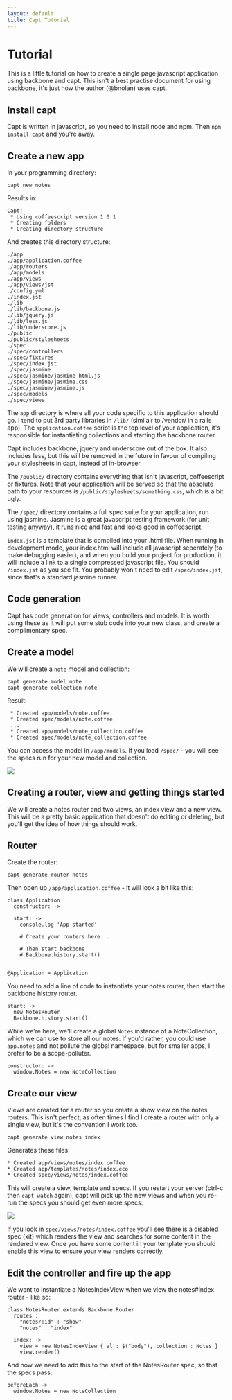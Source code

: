 ```yaml
---
layout: default
title: Capt Tutorial
---
```


# Tutorial

This is a little tutorial on how to create a single page javascript application using backbone and capt. This isn't a best practise document for using backbone, it's just how the author (@bnolan) uses capt.

## Install capt

Capt is written in javascript, so you need to install node and npm. Then `npm install capt` and you're away.

## Create a new app

In your programming directory:

    capt new notes

Results in:
    
    Capt:
     * Using coffeescript version 1.0.1
     * Creating folders
     * Creating directory structure

And creates this directory structure:

    ./app
    ./app/application.coffee
    ./app/routers
    ./app/models
    ./app/views
    ./app/views/jst
    ./config.yml
    ./index.jst
    ./lib
    ./lib/backbone.js
    ./lib/jquery.js
    ./lib/less.js
    ./lib/underscore.js
    ./public
    ./public/stylesheets
    ./spec
    ./spec/controllers
    ./spec/fixtures
    ./spec/index.jst
    ./spec/jasmine
    ./spec/jasmine/jasmine-html.js
    ./spec/jasmine/jasmine.css
    ./spec/jasmine/jasmine.js
    ./spec/models
    ./spec/views

The `app` directory is where all your code specific to this application should go. I tend to put 3rd party libraries in `/lib/` (similair to /vendor/ in a rails app). The `application.coffee` script is the top level of your application, it's responsible for instantiating collections and starting the backbone router.

Capt includes backbone, jquery and underscore out of the box. It also includes less, but this will be removed in the future in favour of compiling your stylesheets in capt, instead of in-browser.

The `/public/` directory contains everything that isn't javascript, coffeescript or fixtures. Note that your application will be served so that the absolute path to your resources is `/public/stylesheets/something.css`, which is a bit ugly.

The `/spec/` directory contains a full spec suite for your application, run using jasmine. Jasmine is a great javascript testing framework (for unit testing anyway), it runs nice and fast and looks good in coffeescript.

`index.jst` is a template that is compiled into your .html file. When running in development mode, your index.html will include all javascript seperately (to make debugging easier), and when you build your project for production, it will include a link to a single compressed javascript file. You should `/index.jst` as you see fit. You probably won't need to edit `/spec/index.jst`, since that's a standard jasmine runner.

## Code generation

Capt has code generation for views, controllers and models. It is worth using these as it will put some stub code into your new class, and create a complimentary spec.

## Create a model

We will create a `note` model and collection:

    capt generate model note
    capt generate collection note

Result:

     * Created app/models/note.coffee
     * Created spec/models/note.coffee
     ...
     * Created app/models/note_collection.coffee
     * Created spec/models/note_collection.coffee

You can access the model in `/app/models`. If you load `/spec/` - you will see the specs run for your new model and collection.

<img src="images/capt-specs.png" />

## Creating a router, view and getting things started

We will create a notes router and two views, an index view and a new view. This will be a pretty basic application that doesn't do editing or deleting, but you'll get the idea of how things should work.

## Router

Create the router:

    capt generate router notes
    
Then open up `/app/application.coffee` - it will look a bit like this:

    class Application
      constructor: ->
    
      start: ->
        console.log 'App started'

        # Create your routers here...
    
        # Then start backbone
        # Backbone.history.start()
    

    @Application = Application

You need to add a line of code to instantiate your notes router, then start the backbone history router.

    start: ->
      new NotesRouter
      Backbone.history.start()

While we're here, we'll create a global `Notes` instance of a NoteCollection, which we can use to store all our notes. If you'd rather, you could use `app.notes` and not pollute the global namespace, but for smaller apps, I prefer to be a scope-polluter.

    constructor: ->
      window.Notes = new NoteCollection
      
## Create our view

Views are created for a router so you create a show view on the notes routers. This isn't perfect, as often times I find I create a router with only a single view, but it's the convention I work too.

    capt generate view notes index

Generates these files:

    * Created app/views/notes/index.coffee
    * Created app/templates/notes/index.eco
    * Created spec/views/notes/index.coffee
    
This will create a view, template and specs. If you restart your server (ctrl-c then `capt watch` again), capt will pick up the new views and when you re-run the specs you should get even more specs:

<img src="images/moar-specs.png" />

If you look in `spec/views/notes/index.coffee` you'll see there is a disabled spec (xit) which renders the view and searches for some content in the rendered view. Once you have some content in your template you should enable this view to ensure your view renders correctly.

## Edit the controller and fire up the app

We want to instantiate a NotesIndexView when we view the notes#index router - like so:

    class NotesRouter extends Backbone.Router
      routes :
        "notes/:id" : "show"
        "notes" : "index"

      index: ->
        view = new NotesIndexView { el : $("body"), collection : Notes }
        view.render()


And now we need to add this to the start of the NotesRouter spec, so that the specs pass:

    beforeEach ->
      window.Notes = new NoteCollection
  
